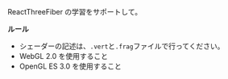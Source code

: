 ReactThreeFiber の学習をサポートして。

**ルール**

- シェーダーの記述は、`.vert`と`.frag`ファイルで行ってください。
- WebGL 2.0 を使用すること
- OpenGL ES 3.0 を使用すること
